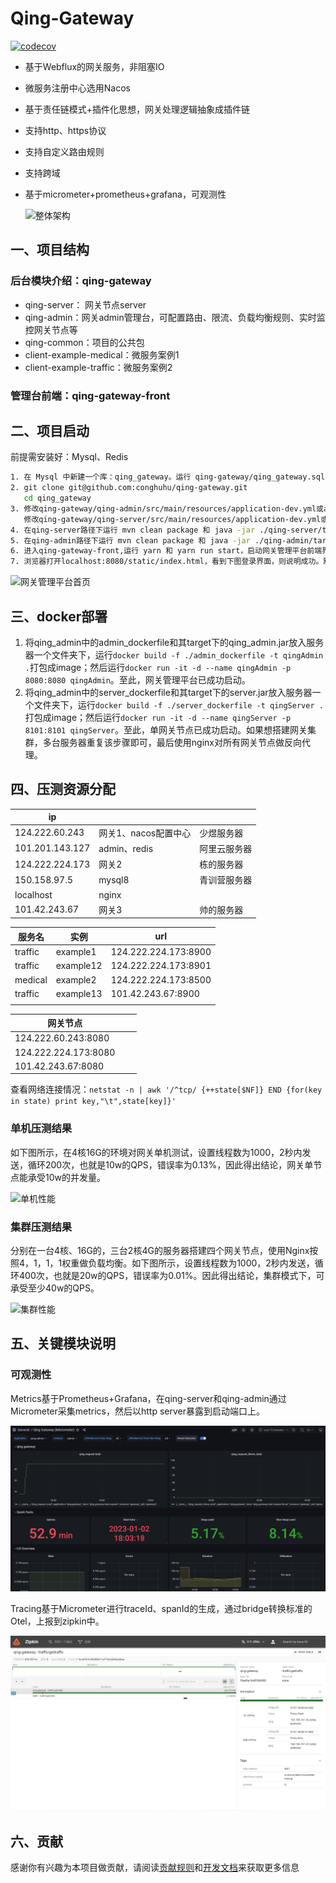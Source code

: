 # Qing-Gateway

[![codecov](https://codecov.io/gh/conghuhu/qing-gateway/branch/main/graph/badge.svg?token=P68V7B123U)](https://codecov.io/gh/conghuhu/qing-gateway)

- 基于Webflux的网关服务，非阻塞IO

- 微服务注册中心选用Nacos

- 基于责任链模式+插件化思想，网关处理逻辑抽象成插件链

- 支持http、https协议

- 支持自定义路由规则

- 支持跨域

- 基于micrometer+prometheus+grafana，可观测性

  ![整体架构](./asset/整体架构.jpg)

## 一、项目结构

### 后台模块介绍：qing-gateway

- qing-server： 网关节点server
- qing-admin：网关admin管理台，可配置路由、限流、负载均衡规则、实时监控网关节点等
- qing-common：项目的公共包
- client-example-medical：微服务案例1
- client-example-traffic：微服务案例2

### 管理台前端：qing-gateway-front

## 二、项目启动

前提需安装好：Mysql、Redis

```bash
1. 在 Mysql 中新建一个库：qing_gateway。运行 qing-gateway/qing_gateway.sql 文件。
2. git clone git@github.com:conghuhu/qing-gateway.git
   cd qing_gateway
3. 修改qing-gateway/qing-admin/src/main/resources/application-dev.yml或application-prod.yml,分别对应开发环境和生     产环境，将qing-admin中的mysql和redis连接地址配好。
   修改qing-gateway/qing-server/src/main/resources/application-dev.yml或application-prod.yml，将qing-server中的    redis连接地址配好
4. 在qing-server路径下运行 mvn clean package 和 java -jar ./qing-server/target/server.jar, 网关单节点启动成功。
5. 在qing-admin路径下运行 mvn clean package 和 java -jar ./qing-admin/target/qing_admin.jar ,网关管理平台启动成功。
6. 进入qing-gateway-front,运行 yarn 和 yarn run start，启动网关管理平台前端界面。
7. 浏览器打开localhost:8080/static/index.html，看到下图登录界面，则说明成功。默认账号密码是admin,123456。
```

![网关管理平台首页](./asset/网关管理平台首页.png)

## 三、docker部署

1. 将qing_admin中的admin_dockerfile和其target下的qing_admin.jar放入服务器一个文件夹下，运行```docker build -f ./admin_dockerfile -t qingAdmin .```打包成image；然后运行```docker run -it -d --name qingAdmin -p 8080:8080 qingAdmin```。至此，网关管理平台已成功启动。
2. 将qing_admin中的server_dockerfile和其target下的server.jar放入服务器一个文件夹下，运行```docker build -f ./server_dockerfile -t qingServer .```打包成image；然后运行```docker run -it -d --name qingServer -p 8101:8101 qingServer```。至此，单网关节点已成功启动。如果想搭建网关集群，多台服务器重复该步骤即可，最后使用nginx对所有网关节点做反向代理。

## 四、压测资源分配

| ip              |               |        |
| --------------- | ------------- | :----- |
| 124.222.60.243  | 网关1、nacos配置中心 | 少煜服务器  |
| 101.201.143.127 | admin、redis   | 阿里云服务器 |
| 124.222.224.173 | 网关2           | 栋的服务器  |
| 150.158.97.5    | mysql8        | 青训营服务器 |
| localhost       | nginx         |        |
| 101.42.243.67   | 网关3           | 帅的服务器  |

| 服务名     | 实例        | url                  |
| ------- | --------- | -------------------- |
| traffic | example1  | 124.222.224.173:8900 |
| traffic | example12 | 124.222.224.173:8901 |
| medical | example2  | 124.222.224.173:8500 |
| traffic | example13 | 101.42.243.67:8900   |
|         |           |                      |

| 网关节点                 |      |      |
| -------------------- | ---- | ---- |
| 124.222.60.243:8080  |      |      |
| 124.222.224.173:8080 |      |      |
| 101.42.243.67:8080   |      |      |

查看网络连接情况：```netstat -n | awk '/^tcp/ {++state[$NF]} END {for(key in state) print key,"\t",state[key]}'```

### 单机压测结果

如下图所示，在4核16G的环境对网关单机测试，设置线程数为1000，2秒内发送，循环200次，也就是10w的QPS，错误率为0.13%，因此得出结论，网关单节点能承受10w的并发量。

![单机性能](./asset/单机性能.png)

### 集群压测结果

分别在一台4核、16G的，三台2核4G的服务器搭建四个网关节点，使用Nginx按照4，1，1，1权重做负载均衡。如下图所示，设置线程数为1000，2秒内发送，循环400次，也就是20w的QPS，错误率为0.01%。因此得出结论，集群模式下，可承受至少40w的QPS。

![集群性能](./asset/集群性能.png)

## 五、关键模块说明

### 可观测性

Metrics基于Prometheus+Grafana，在qing-server和qing-admin通过Micrometer采集metrics，然后以http server暴露到启动端口上。

![Grafana](./asset/%E7%9B%91%E6%8E%A7metrics.png)

Tracing基于Micrometer进行traceId、spanId的生成，通过bridge转换标准的Otel，上报到zipkin中。

![Zipkin](./docs/dev/images/zipkin.png)

## 六、贡献

感谢你有兴趣为本项目做贡献，请阅读[贡献规则](CONTRIBUTING.md)和[开发文档](./docs/dev/development.md)来获取更多信息
